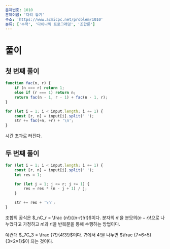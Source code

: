```yaml
---
문제번호: 1010
문제이름: '다리 놓기'
주소: 'https://www.acmicpc.net/problem/1010'
분류: ['수학', '다이나믹 프로그래밍', '조합론']
---
```


# 풀이

## 첫 번째 풀이

```js
function fac(n, r) {
    if (n === r) return 1;
    else if (r === 1) return n;
    return fac(n - 1, r - 1) + fac(n - 1, r);
}

for (let i = 1; i < input.length; i += 1) {
    const [r, n] = input[i].split(' ');
    str += fac(+n, +r) + '\n';
}
```

시간 초과로 터진다.

## 두 번째 풀이

```js
for (let i = 1; i < input.length; i += 1) {
    const [r, n] = input[i].split(' ');
    let res = 1;

    for (let j = 1; j <= r; j += 1) {
        res = res * (n - j + 1) / j;
    }

    str += res + '\n';
}
```

조합의 공식은 $_nC_r = \frac {n!}{(n-r)!r!}$이다. 분자의 $n!$을 분모의$(n-r)!$으로 나누었다고 가정하고 $n!$과 $r!$을 반복문을 통해 수행하는 방법이다.

예컨대 $_7C_3 = \frac {7!}{4!3!}$이다. $7!$에서 $4!$을 나누면 $\frac {7×6×5}{3×2×1}$이 되는 것이다.